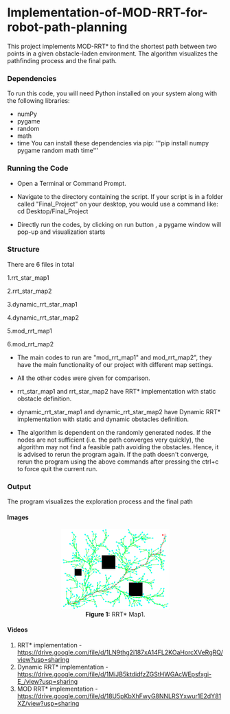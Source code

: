 # Implementation-of-MOD-RRT-for-robot-path-planning

This project implements MOD-RRT* to find the shortest path between two points in a given obstacle-laden environment. The algorithm visualizes the pathfinding process and the final path.

### Dependencies
To run this code, you will need Python installed on your system along with the following libraries:
- numPy
- pygame
- random
- math
- time
You can install these dependencies via pip:
'''pip install numpy pygame random math time'''


### Running the Code
- Open a Terminal or Command Prompt.

- Navigate to the directory containing the script. If your script is in a folder called "Final_Project" on your desktop, you would use a command like:
cd Desktop/Final_Project

- Directly run the codes, by clicking on run button , a pygame window will pop-up and visualization starts

### Structure

There are 6 files in total
 
1.rrt_star_map1

2.rrt_star_map2

3.dynamic_rrt_star_map1

4.dynamic_rrt_star_map2

5.mod_rrt_map1

6.mod_rrt_map2

- The main codes to run are "mod_rrt_map1" and mod_rrt_map2", they have the main functionality of our project with different map settings.

- All the other codes were given for comparison.

- rrt_star_map1 and rrt_star_map2 have RRT* implementation with static obstacle definition.

- dynamic_rrt_star_map1 and dynamic_rrt_star_map2 have Dynamic RRT* implementation with static and dynamic obstacles definition.

- The algorithm is dependent on the randomly generated nodes. If the nodes are not sufficient (i.e. the path converges very quickly), the algorithm may not find a feasible path avoiding the obstacles. Hence, it is advised to rerun the program again. If the path doesn't converge, rerun the program using the above commands after pressing the ctrl+c to force quit the current run.

### Output
The program visualizes the exploration process and the final path
#### Images
<p align="center">
  <img src="images/rrt_star_map1.png" alt="Screenshot of my project" style="width:50%;">
  <br>
  <b>Figure 1:</b> RRT* Map1.
</p>


#### Videos

1. RRT* implementation - https://drive.google.com/file/d/1LN9thg2i187xA14FL2KOaHorcXVeRgRQ/view?usp=sharing
2. Dynamic RRT* implementation - https://drive.google.com/file/d/1MiJB5ktdidfzZGStHWGAcWEpsfxgi-E_/view?usp=sharing
3. MOD RRT* implementation - https://drive.google.com/file/d/18U5pKbXhFwyG8NNLRSYxwur1E2dY81XZ/view?usp=sharing

